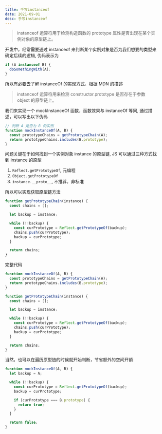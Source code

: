 ```yaml
---
title: 手写instanceof
date: 2021-09-01
desc: 手写instanceof
---
```


> instanceof 运算符用于检测构造函数的 prototype 属性是否出现在某个实例对象的原型链上。

开发中，经常需要通过 instanceof 来判断某个实例对象是否为我们想要的类型来确定后续的逻辑, 伪码表示为

```ts
if (A instanceof B) {
  doSomethingWith(A);
}
```

所以有必要去了解 instanceOf 的实现方式，根据 MDN 的描述

> instanceof 运算符用来检测 constructor.prototype 是否存在于参数 object 的原型链上。

我们来实现一个 mockInstanceOf 函数，函数效果与 instanceOf 等同, 通过描述，可以写出以下伪码

```ts
// 判断 A 是否为 B 的实例
function mockInstanceOf(A, B) {
  const prototypeChains = getPrototypeChain(A);
  return prototypeChains.includes(B.prototype);
}
```

问题关键在于如何找到一个实例对象 instance 的原型链, JS 可以通过三种方式找到 instance 的原型

1. `Reflect.getPrototypeOf`, 元编程
2. `Object.getPrototypeOf`
3. `instance.__proto__`, 不推荐，非标准

所以可以实现获取原型链方法

```ts
function getPrototypeChain(instance) {
  const chains = [];

  let backup = instance;

  while (!!backup) {
    const curPrototype = Reflect.getPrototypeOf(backup);
    chains.push(curPrototype);
    backup = curPrototype;
  }

  return chains;
}
```

完整代码

```ts
function mockInstanceOf(A, B) {
  const prototypeChains = getPrototypeChain(A);
  return prototypeChains.includes(B.prototype);
}

function getPrototypeChain(instance) {
  const chains = [];

  let backup = instance;

  while (!!backup) {
    const curPrototype = Reflect.getPrototypeOf(backup);
    chains.push(curPrototype);
    backup = curPrototype;
  }

  return chains;
}
```

当然，也可以在遍历原型链的时候就开始判断，节省额外的空间开销

```ts
function mockInstanceOf(A, B) {
  let backup = A;

  while (!!backup) {
    const curPrototype = Reflect.getPrototypeOf(backup);
    backup = curPrototype;

    if (curPrototype === B.prototype) {
      return true;
    }
  }

  return false;
}
```
